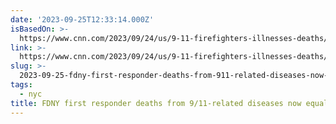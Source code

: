 ```yaml
---
date: '2023-09-25T12:33:14.000Z'
isBasedOn: >-
  https://www.cnn.com/2023/09/24/us/9-11-firefighters-illnesses-deaths/index.html
link: >-
  https://www.cnn.com/2023/09/24/us/9-11-firefighters-illnesses-deaths/index.html
slug: >-
  2023-09-25-fdny-first-responder-deaths-from-911-related-diseases-now-equal-fdny-death
tags:
  - nyc
title: FDNY first responder deaths from 9/11-related diseases now equal FDNY death
---
```


